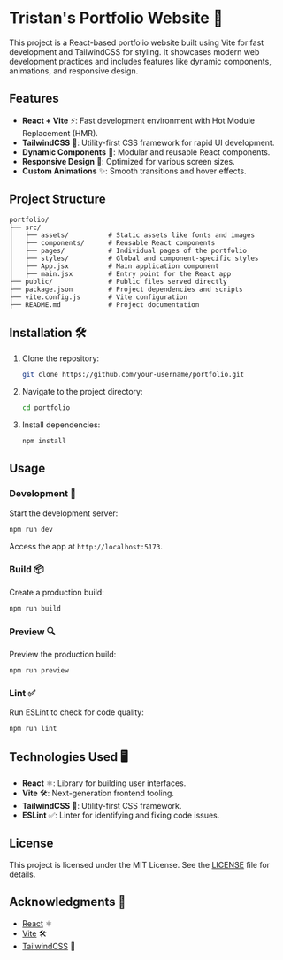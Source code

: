 # Tristan's Portfolio Website 🚀

This project is a React-based portfolio website built using Vite for fast development and TailwindCSS for styling. It showcases modern web development practices and includes features like dynamic components, animations, and responsive design.

## Features

- **React + Vite** ⚡: Fast development environment with Hot Module Replacement (HMR).
- **TailwindCSS** 🎨: Utility-first CSS framework for rapid UI development.
- **Dynamic Components** 🧩: Modular and reusable React components.
- **Responsive Design** 📱: Optimized for various screen sizes.
- **Custom Animations** ✨: Smooth transitions and hover effects.

## Project Structure

```
portfolio/
├── src/
│   ├── assets/          # Static assets like fonts and images
│   ├── components/      # Reusable React components
│   ├── pages/           # Individual pages of the portfolio
│   ├── styles/          # Global and component-specific styles
│   ├── App.jsx          # Main application component
│   ├── main.jsx         # Entry point for the React app
├── public/              # Public files served directly
├── package.json         # Project dependencies and scripts
├── vite.config.js       # Vite configuration
├── README.md            # Project documentation
```

## Installation 🛠️

1. Clone the repository:
   ```bash
   git clone https://github.com/your-username/portfolio.git
   ```

2. Navigate to the project directory:
   ```bash
   cd portfolio
   ```

3. Install dependencies:
   ```bash
   npm install
   ```

## Usage

### Development 🚧
Start the development server:
```bash
npm run dev
```
Access the app at `http://localhost:5173`.

### Build 📦
Create a production build:
```bash
npm run build
```

### Preview 🔍
Preview the production build:
```bash
npm run preview
```

### Lint ✅
Run ESLint to check for code quality:
```bash
npm run lint
```

## Technologies Used 🖥️

- **React** ⚛️: Library for building user interfaces.
- **Vite** 🛠️: Next-generation frontend tooling.
- **TailwindCSS** 🎨: Utility-first CSS framework.
- **ESLint** ✅: Linter for identifying and fixing code issues.

## License

This project is licensed under the MIT License. See the [LICENSE](LICENSE) file for details.

## Acknowledgments 🙌

- [React](https://reactjs.org/) ⚛️
- [Vite](https://vitejs.dev/) 🛠️
- [TailwindCSS](https://tailwindcss.com/) 🎨
